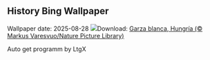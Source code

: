## History Bing Wallpaper
Wallpaper date: 2025-08-28
![](https://www.bing.com/th?id=OHR.WhiteEgret_ES-ES8814073965_UHD.jpg&w=1000)Download: [Garza blanca, Hungría (© Markus Varesvuo/Nature Picture Library)](https://www.bing.com/th?id=OHR.WhiteEgret_ES-ES8814073965_UHD.jpg)

Auto get programm by LtgX
